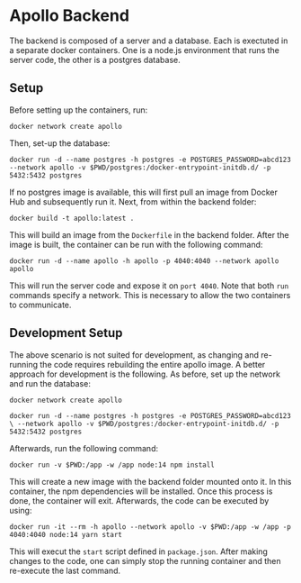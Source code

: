 # Apollo Backend

The backend is composed of a server and a database. Each is exectuted in a separate docker
containers. One is a node.js environment that runs the server code, the other is a
postgres database.

## Setup

Before setting up the containers, run:

```
docker network create apollo
```

Then, set-up the database:

```
docker run -d --name postgres -h postgres -e POSTGRES_PASSWORD=abcd123 --network apollo -v $PWD/postgres:/docker-entrypoint-initdb.d/ -p 5432:5432 postgres
```

If no postgres image is available, this will first pull an image from Docker Hub and
subsequently run it. Next, from within the backend folder:

```
docker build -t apollo:latest .
```

This will build an image from the `Dockerfile` in the backend folder. After the image is
built, the container can be run with the following command:

```
docker run -d --name apollo -h apollo -p 4040:4040 --network apollo apollo
```

This will run the server code and expose it on `port 4040`. Note that both `run` commands
specify a network. This is necessary to allow the two containers to communicate.

## Development Setup

The above scenario is not suited for development, as changing and re-running the code
requires rebuilding the entire apollo image. A better approach for development is the
following. As before, set up the network and run the database:

```
docker network create apollo
```

```
docker run -d --name postgres -h postgres -e POSTGRES_PASSWORD=abcd123 \ --network apollo -v $PWD/postgres:/docker-entrypoint-initdb.d/ -p 5432:5432 postgres
```

Afterwards, run the following command:

```
docker run -v $PWD:/app -w /app node:14 npm install
```

This will create a new image with the backend folder mounted onto it. In this container,
the npm dependencies will be installed. Once this process is done, the container will
exit. Afterwards, the code can be executed by using:

```
docker run -it --rm -h apollo --network apollo -v $PWD:/app -w /app -p 4040:4040 node:14 yarn start
```

This will execut the `start` script defined in `package.json`. After making changes to the
code, one can simply stop the running container and then re-execute the last command.
